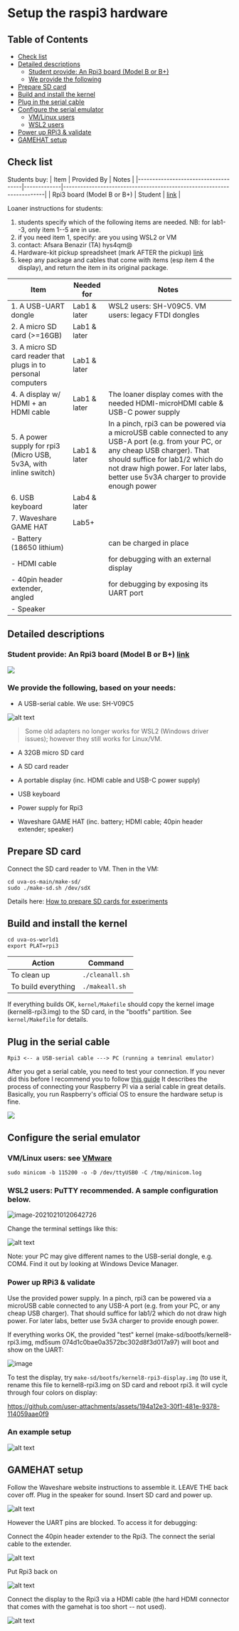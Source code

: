 # Setup the raspi3 hardware

## Table of Contents

- [Check list](#check-list)
- [Detailed descriptions](#detailed-descriptions)
    - [Student provide: An Rpi3 board (Model B or B+)](#student-provide-an-rpi3-board-model-b-or-b)
    - [We provide the following](#we-provide-the-following-based-on-your-needs)
- [Prepare SD card](#prepare-for-sd-card)
- [Build and install the kernel](#build-and-install-the-kernel)
- [Plug in the serial cable](#plug-in-the-serial-cable)
- [Configure the serial emulator](#configure-the-serial-emulator)
    - [VM/Linux users](#vmlinux-users)
    - [WSL2 users](#wsl2-users)
- [Power up RPi3 & validate](#power-up-rpi3--validate)
- [GAMEHAT setup](#gamehat-setup)
## Check list

Students buy:
| Item                                | Provided By | Notes                                                                 |
|-------------------------------------|-------------|-----------------------------------------------------------------------|
| Rpi3 board (Model B or B+)          | Student     | [link](https://www.raspberrypi.org/products/raspberry-pi-3-model-b/)  |


Loaner instructions for students:
1. students specify which of the following items are needed. NB: for lab1--3, only item 1--5 are in use.
2. if you need item 1, specify: are you using WSL2 or VM
4. contact: Afsara Benazir (TA) hys4qm@
5. Hardware-kit pickup spreadsheet (mark AFTER the pickup) [link](https://myuva.sharepoint.com/:x:/s/XSEL-afsara-next/EdYnzYErdZ1AnqmaAjGY2_QBQWsVQ2lCzCud1rGTHytnIQ?e=k0St0w)
6. keep any package and cables that come with items (esp item 4 the display), and return the item in its original package. 

| Item                                | Needed for | Notes                                                                 |
|-------------------------------------|-------------|-----------------------------------------------------------------------|
| 1. A USB-UART dongle                    | Lab1 & later  | WSL2 users: SH-V09C5. VM users: legacy FTDI dongles                                                              |
| 2. A micro SD card (>=16GB)                  | Lab1 & later  |                                                |
| 3. A micro SD card reader that plugs in to personal computers                      | Lab1 & later  |                                                                       |
| 4. A display w/ HDMI + an HDMI cable                     | Lab1 & later  | The loaner display comes with the needed HDMI-microHDMI cable & USB-C power supply   |
| 5. A power supply for rpi3 (Micro USB, 5v3A, with inline switch) | Lab1 & later   | In a pinch, rpi3 can be powered via a microUSB cable connected to any USB-A port (e.g. from your PC, or any cheap USB charger). That should suffice for lab1/2 which do not draw high power. For later labs, better use 5v3A charger to provide enough power                                                            |
| 6. USB keyboard                        | Lab4 & later  |                                                                       |
| 7. Waveshare GAME HAT                         | Lab5+  |                                                             |
| - Battery  (18650 lithium)                      |   | can be charged in place                                                             |
| - HDMI cable                               |   |  for debugging with an external display                                                           |
| - 40pin header extender, angled                    |   |   for debugging by exposing its UART port                                                           |
| - Speaker                                  |   |                                                             |


## Detailed descriptions

### Student provide: An Rpi3 board (Model B or B+) [link](https://www.raspberrypi.org/products/raspberry-pi-3-model-b/)

![](rpi3_resized.jpg)


### We provide the following, based on your needs:

- A USB-serial cable. We use: SH-V09C5

![alt text](image-8.png)

> Some old adapters no longer works for WSL2 (Windows driver issues); however they still works for Linux/VM. 

- A 32GB micro SD card

- A SD card reader

- A portable display (inc. HDMI cable and USB-C power supply)

- USB keyboard

- Power supply for Rpi3

- Waveshare GAME HAT (inc. battery; HDMI cable; 40pin header extender; speaker) 


## Prepare SD card 

Connect the SD card reader to VM. Then in the VM: 
```
cd uva-os-main/make-sd/ 
sudo ./make-sd.sh /dev/sdX
```

Details here: [How to prepare SD cards for experiments](../../make-sd/README-make-sd.md)

## Build and install the kernel 
```
cd uva-os-world1
export PLAT=rpi3
```

| Action              | Command             |
|---------------------|---------------------|
| To clean up         | `./cleanall.sh`     |
| To build everything | `./makeall.sh`      |

If everything builds OK, `kernel/Makefile` should copy the kernel image (kernel8-rpi3.img) to the SD card, in the "bootfs" partition. See `kernel/Makefile` for details.

## Plug in the serial cable

```
Rpi3 <-- a USB-serial cable ---> PC (running a temrinal emulator) 
```

After you get a serial cable, you need to test your connection. If you never did this before I recommend you to follow [this guide](https://cdn-learn.adafruit.com/downloads/pdf/adafruits-raspberry-pi-lesson-5-using-a-console-cable.pdf) It describes the process of connecting your Raspberry PI via a serial cable in great details. Basically, you run Raspberry's official OS to ensure the hardware setup is fine. 

![](https://cdn-learn.adafruit.com/assets/assets/000/035/695/small360/learn_raspberry_pi_piconsole_bb.png?1473736644)

## Configure the serial emulator

### VM/Linux users: see [VMware](../vm/vmware.md)

```
sudo minicom -b 115200 -o -D /dev/ttyUSB0 -C /tmp/minicom.log
```

### WSL2 users: PuTTY recommended. A sample configuration below. 

![image-20210210120642726](image-20210210120642726.png)

Change the terminal settings like this:

![alt text](image-2.png)

Note: your PC may give different names to the USB-serial dongle, e.g. COM4. Find it out by looking at Windows Device Manager. 

### Power up RPi3 & validate

Use the provided power supply. In a pinch, rpi3 can be powered via a microUSB cable connected to any USB-A port (e.g. from your PC, or any cheap USB charger). That should suffice for lab1/2 which do not draw high power. For later labs, better use 5v3A charger to provide enough power. 

If everything works OK, the provided "test" kernel (make-sd/bootfs/kernel8-rpi3.img, md5sum 074d1c0bae0a3572bc302d8f3d017a97) will boot and show on the UART: 

![image](https://github.com/user-attachments/assets/d6e1f4a1-5f8b-4061-add5-51ef65eb627f)

To test the display, try `make-sd/bootfs/kernel8-rpi3-display.img` (to use it, rename this file to kernel8-rpi3.img on SD card and reboot rpi3.
it will cycle through four colors on display:

https://github.com/user-attachments/assets/194a12e3-30f1-481e-9378-114059aae0f9

### An example setup

![alt text](setup.png)

## GAMEHAT setup

Follow the Waveshare website instructions to assemble it. LEAVE THE back cover off. Plug in the speaker for sound. Insert SD card and power up.

![alt text](image-4.png)

However the UART pins are blocked. To access it for debugging: 

Connect the 40pin header extender to the Rpi3. The connect the serial cable to the extender.

![alt text](image-5.png)

Put Rpi3 back on

![alt text](image-6.png)

Connect the display to the Rpi3 via a HDMI cable (the hard HDMI connector that comes with the gamehat is too short -- not used).

![alt text](image-7.png)







